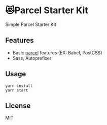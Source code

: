 # 😻Parcel Starter Kit
Simple Parcel Starter Kit

## Features

* Basic [parcel](https://github.com/parcel-bundler/parcel) features (EX: Babel, PostCSS)
* Sass, Autoprefixer

## Usage
```
yarn install
yarn start
```

## License
MIT
